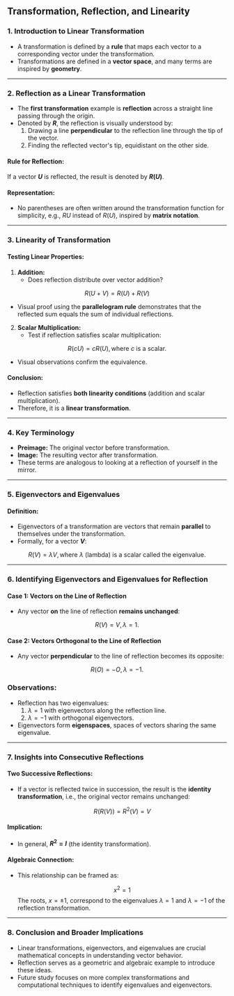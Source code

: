 ## Transformation, Reflection, and Linearity

### 1. **Introduction to Linear Transformation**
- A transformation is defined by a **rule** that maps each vector to a corresponding vector under the transformation.
- Transformations are defined in a **vector space**, and many terms are inspired by **geometry**.

---

### 2. **Reflection as a Linear Transformation**
- The **first transformation** example is **reflection** across a straight line passing through the origin.
- Denoted by **$R$**, the reflection is visually understood by:
  1. Drawing a line **perpendicular** to the reflection line through the tip of the vector.
  2. Finding the reflected vector's tip, equidistant on the other side.

#### Rule for Reflection:
If a vector **$U$** is reflected, the result is denoted by **$R(U)$**.

#### Representation:
- No parentheses are often written around the transformation function for simplicity, e.g., $RU$ instead of $R(U)$, inspired by **matrix notation**.

---

### 3. **Linearity of Transformation**
#### Testing Linear Properties:
1. **Addition:**
   - Does reflection distribute over vector addition?
     
$$
R(U + V) = R(U) + R(V)
$$
   - Visual proof using the **parallelogram rule** demonstrates that the reflected sum equals the sum of individual reflections.

2. **Scalar Multiplication:**
   - Test if reflection satisfies scalar multiplication:
     
$$
R(cU) = cR(U), \, \text{where } c \text{ is a scalar.}
$$
   - Visual observations confirm the equivalence.

#### Conclusion:
- Reflection satisfies **both linearity conditions** (addition and scalar multiplication).
- Therefore, it is a **linear transformation**.

---

### 4. **Key Terminology**
- **Preimage:** The original vector before transformation.
- **Image:** The resulting vector after transformation.
- These terms are analogous to looking at a reflection of yourself in the mirror.

---

### 5. **Eigenvectors and Eigenvalues**
#### Definition:
- Eigenvectors of a transformation are vectors that remain **parallel** to themselves under the transformation.
- Formally, for a vector **$V$**:
  
$$
R(V) = \lambda V, \, \text{where } \lambda \text{ (lambda) is a scalar called the eigenvalue.}
$$

---

### 6. **Identifying Eigenvectors and Eigenvalues for Reflection**
#### Case 1: Vectors on the Line of Reflection
- Any vector **on** the line of reflection **remains unchanged**:
  
$$
R(V) = V, \, \lambda = 1.
$$

#### Case 2: Vectors Orthogonal to the Line of Reflection
- Any vector **perpendicular** to the line of reflection becomes its opposite:
  
$$
R(O) = -O, \, \lambda = -1.
$$

### Observations:
- Reflection has two eigenvalues:
  1. $\lambda = 1$ with eigenvectors along the reflection line.
  2. $\lambda = -1$ with orthogonal eigenvectors.
- Eigenvectors form **eigenspaces**, spaces of vectors sharing the same eigenvalue.

---

### 7. **Insights into Consecutive Reflections**
#### Two Successive Reflections:
- If a vector is reflected twice in succession, the result is the **identity transformation**, i.e., the original vector remains unchanged:
  
  $$
  R(R(V)) = R^2(V) = V
  $$

#### Implication:
- In general, **$R^2 = I$** (the identity transformation).

#### Algebraic Connection:
- This relationship can be framed as:
  
  $$
  x^2 = 1
  $$
  The roots, $x = \pm 1$, correspond to the eigenvalues $\lambda = 1$ and $\lambda = -1$ of the reflection transformation.

---

### 8. **Conclusion and Broader Implications**
- Linear transformations, eigenvectors, and eigenvalues are crucial mathematical concepts in understanding vector behavior.
- Reflection serves as a geometric and algebraic example to introduce these ideas.
- Future study focuses on more complex transformations and computational techniques to identify eigenvalues and eigenvectors.